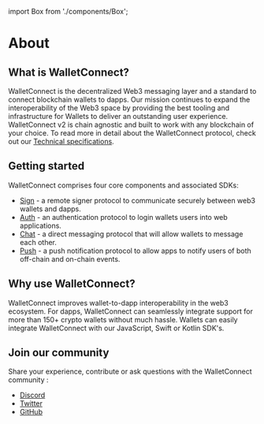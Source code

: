 import Box from './components/Box';

# About

## What is WalletConnect?
WalletConnect is the decentralized Web3 messaging layer and a standard to connect blockchain wallets to dapps. Our mission continues to expand the interoperability of the Web3 space by providing the best tooling and infrastructure for Wallets to deliver an outstanding user experience. WalletConnect v2 is chain agnostic and built to work with any blockchain of your choice. To read more in detail about the WalletConnect protocol, check out our [Technical specifications](https://github.com/walletconnect/walletconnect-specs).

<Box />

## Getting started

WalletConnect comprises four core components and associated SDKs:

- [Sign](introduction/sign.md) - a remote signer protocol to communicate securely between web3 wallets and dapps.
- [Auth](introduction/auth.md) - an authentication protocol to login wallets users into web applications. 
- [Chat](introduction/chat.md) - a direct messaging protocol that will allow wallets to message each other.
- [Push](introduction/push.md) - a push notification protocol to allow apps to notify users of both off-chain and on-chain events.

## Why use WalletConnect?

WalletConnect improves wallet-to-dapp interoperability in the web3 ecosystem. For dapps, WalletConnect can seamlessly integrate support for more than 150+ crypto wallets without much hassle. Wallets can easily integrate WalletConnect with our JavaScript, Swift or Kotlin SDK's.

## Join our community

Share your experience, contribute or ask questions with the WalletConnect community :

- [Discord](https://discord.walletconnect.org)
- [Twitter](https://twitter.com/walletconnect)
- [GitHub](https://github.com/walletconnect)
